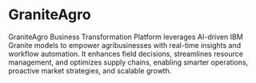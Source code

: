 # GraniteAgro
GraniteAgro Business Transformation Platform leverages AI-driven IBM Granite models to empower agribusinesses with real-time insights and workflow automation. It enhances field decisions, streamlines resource management, and optimizes supply chains, enabling smarter operations, proactive market strategies, and scalable growth.
